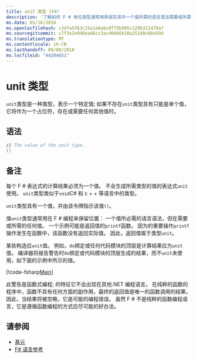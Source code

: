 ```yaml
---
title: unit 类型 (F#)
description: '了解如何 F # 单位类型通常用来保存其中一个值所需的语言语法需要或所需的任何值时的位置。'
ms.date: 05/16/2016
ms.openlocfilehash: c3dfa5f63c25a1e8abc0f75b905c129b311479af
ms.sourcegitcommit: c7f3e2e9d6ead6cc3acd0d66b10a251d0c66e59d
ms.translationtype: MT
ms.contentlocale: zh-CN
ms.lasthandoff: 09/08/2018
ms.locfileid: "44204651"
---
```

# <a name="unit-type"></a>unit 类型

`unit`类型是一种类型，表示一个特定值; 如果不存在`unit`类型具有只能是单个值，它将作为一个占位符，存在或需要任何其他值时。

## <a name="syntax"></a>语法

```fsharp
// The value of the unit type.
()
```

## <a name="remarks"></a>备注

每个 F # 表达式的计算结果必须为一个值。 不会生成所需类型的值的表达式`unit`使用。 `unit`类型类似于`void`C# 和 c + + 等语言中的类型。

`unit`类型具有一个值，并由该令牌指示该值`()`。

值`unit`类型通常用在 F # 编程来保留位置： 一个值所必需的语言语法，但在需要或所需的任何值。 一个示例可能是返回值的`printf`函数。 因为的重要操作`printf`操作发生在函数中，该函数没有返回实际值。 因此，返回值属于类型`unit`。

某些构造应`unit`值。 例如，`do`绑定或任何代码模块的顶层是计算结果应为`unit`值。 编译器将报告警告时`do`绑定或代码模块的顶层生成的结果，而不`unit`未使用，如下面的示例中所示的值。

[!code-fsharp[Main](../../../samples/snippets/fsharp/lang-ref-1/snippet901.fs)]

此警告是函数式编程; 的特征它不会出现在其他.NET 编程语言。 在纯粹的函数的程序中，函数不具有任何方面的副作用，最终的返回值是唯一的函数调用的结果。 因此，当结果将被忽略，它是可能的编程错误。 虽然 F # 不是纯粹的函数编程语言，它是遵循函数编程的方式应尽可能的好办法。

## <a name="see-also"></a>请参阅

- [基元](primitive-types.md)
- [F# 语言参考](index.md)

